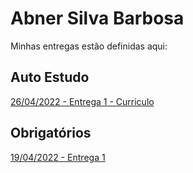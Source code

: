 # Abner Silva Barbosa
Minhas entregas estão definidas aqui:
## Auto Estudo
<a href="https://github.com/AbnerSilvaBarbosa/Modulo_2_Abner-Silva/tree/main/03_AUT_EST_ENTREGA/Semana%202/Curriculo_Abner"> 26/04/2022 - Entrega 1 - Curriculo </a>
## Obrigatórios
<a href="https://github.com/Intelihub/Template_Aluno/blob/main/03_EX_OBRIGATORIOS/Coloque%20aqui%20entregas%20de%20exerc%C3%ADcios%20obrigat%C3%B3rios.rtf"> 19/04/2022 - Entrega 1 </a>
